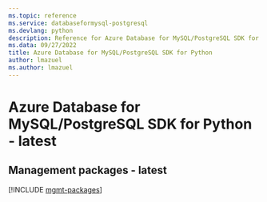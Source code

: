```yaml
---
ms.topic: reference
ms.service: databaseformysql-postgresql
ms.devlang: python
description: Reference for Azure Database for MySQL/PostgreSQL SDK for Python
ms.data: 09/27/2022
title: Azure Database for MySQL/PostgreSQL SDK for Python
author: lmazuel
ms.author: lmazuel
---
```

# Azure Database for MySQL/PostgreSQL SDK for Python - latest

## Management packages - latest
[!INCLUDE [mgmt-packages](database-for-mysql-postgresql-mgmt-index.md)]